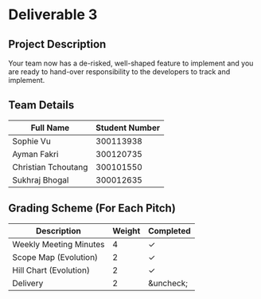# Deliverable 3

## Project Description

Your team now has a de-risked, well-shaped feature to implement and you are ready to hand-over responsibility to the developers to track and implement.


## Team Details

| Full Name | Student Number | 
|------|------|
| Sophie Vu | 300113938| 
| Ayman Fakri | 300120735 |
| Christian Tchoutang | 300101550 |
| Sukhraj Bhogal | 300012635 |


## Grading Scheme (For Each Pitch)

| Description | Weight | Completed | 
|------|------|------|
| Weekly Meeting Minutes	 | 4 | &check; |
| Scope Map (Evolution) | 2 | &check; |
| Hill Chart (Evolution) | 2 | &check; |
| Delivery | 2 |  &uncheck; |
